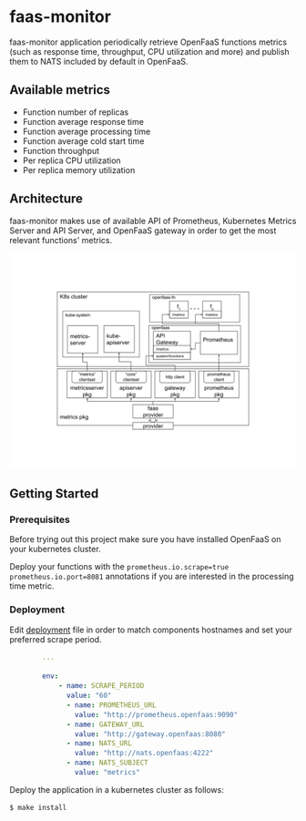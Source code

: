 # faas-monitor

faas-monitor application periodically retrieve OpenFaaS functions metrics (such as response time, throughput, CPU
utilization and more) and publish them to NATS included by default in OpenFaaS.


## Available metrics

* Function number of replicas
* Function average response time
* Function average processing time
* Function average cold start time
* Function throughput
* Per replica CPU utilization
* Per replica memory utilization


## Architecture

faas-monitor makes use of available API of Prometheus, Kubernetes Metrics Server and API Server, and OpenFaaS gateway in
order to get the most relevant functions' metrics.

![pkg-schema](docs/pkg-schema.svg)


## Getting Started

### Prerequisites

Before trying out this project make sure you have installed OpenFaaS on your kubernetes cluster.

Deploy your functions with the `prometheus.io.scrape=true` `prometheus.io.port=8081` annotations if you are interested
in the processing time metric.

### Deployment

Edit [deployment](kubernetes/deployment.yml) file in order to match components hostnames and set your preferred scrape
period.

```yml
        ...

        env:
            - name: SCRAPE_PERIOD
              value: "60"
              - name: PROMETHEUS_URL
                value: "http://prometheus.openfaas:9090"
              - name: GATEWAY_URL
                value: "http://gateway.openfaas:8080"
              - name: NATS_URL
                value: "http://nats.openfaas:4222"
              - name: NATS_SUBJECT
                value: "metrics"

```

Deploy the application in a kubernetes cluster as follows:
```bash
$ make install
```
